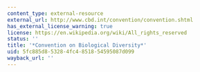 ```yaml
---
content_type: external-resource
external_url: http://www.cbd.int/convention/convention.shtml
has_external_license_warning: true
license: https://en.wikipedia.org/wiki/All_rights_reserved
status: ''
title: '*Convention on Biological Diversity*'
uid: 5fc885d8-5328-4fc4-8518-54595087d099
wayback_url: ''
---
```

